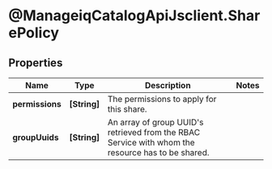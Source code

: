 # @ManageiqCatalogApiJsclient.SharePolicy

## Properties
Name | Type | Description | Notes
------------ | ------------- | ------------- | -------------
**permissions** | **[String]** | The permissions to apply for this share. | 
**groupUuids** | **[String]** | An array of group UUID&#39;s retrieved from the RBAC Service with whom the resource has to be shared. | 


